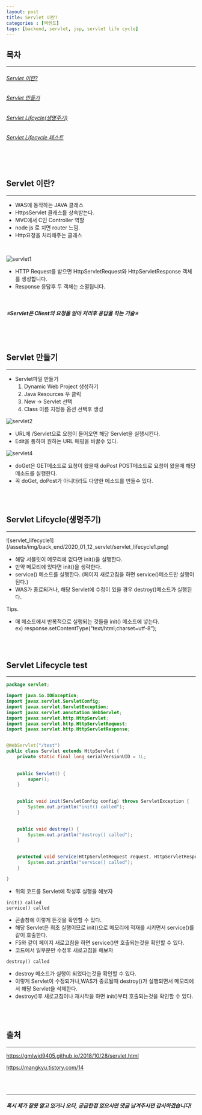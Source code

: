 ```yaml
---
layout: post
title: Servlet 이란?
categories : [백엔드]
tags: [backend, servlet, jsp, servlet life cycle]
---
```

목차
-----
<hr>
<h6><a href="#servlet">Servlet 이란?</a></h6>
<h6><a href="#make_servlet">Servlet 만들기</a></h6>
<h6><a href="#servlet_lifecycle">Servlet Lifcycle(생명주기)</a></h6>
<h6><a href="#lctest">Servlet Lifecycle 테스트</a></h6>
<h6><a href="#"></a></h6>
<h6><a href="#"></a></h6>

<br><br>


<span id="servlet"></span>

Servlet 이란?
-----
<hr>

- WAS에 동작하는 JAVA 클래스
- HttpsServlet 클래스를 상속받는다.
- MVC에서 C인 Controller 역할
- node js 로 치면 router 느낌.
- Http요청을 처리해주는 클래스

<br>

![servlet1](/assets/img/back_end/2020_01_12_servlet/servlet1.gif)

- HTTP Request를 받으면 HttpServletRequest와 HttpServletResponse 객체를 생성합니다.
- Response 응답후 두 객체는 소멸됩니다.

<br>

<h5>⭐️Servlet은 Client의 요청을 받아 처리후 응답을 하는 기술⭐️</h5>

<br><br>


<span id="make_servlet"></span>


Servlet 만들기
-------
<hr>

- Servlet파일 만들기
  1. Dynamic Web Project 생성하기
  2. Java Resources 우 클릭
  3. New -> Servlet 선택
  4. Class 이름 지정등 옵션 선택후 생성

![servlet2](/assets/img/back_end/2020_01_12_servlet/servlet2.png)
- URL에 /Servlet으로 요청이 들어오면 해당 Servlet을 실행시킨다.
- Edit을 통하여 원하는 URL 매핑을 바꿀수 있다.


![servlet4](/assets/img/back_end/2020_01_12_servlet/servlet4.png)
- doGet은 GET메소드로 요청이 왔을때 doPost POST메소드로 요청이 왔을때 해당 메소드를 실행한다.
- 꼭 doGet, doPost가 아니더라도 다양한 메소드를 만들수 있다.


<br><br>



<span id="servlet_lifecycle"></span>

Servlet Lifcycle(생명주기)
-----
<hr>
![servlet_lifecycle1](/assets/img/back_end/2020_01_12_servlet/servlet_lifecycle1.png)

- 해당 서블릿이 메모리에 없다면 init()을 실행한다.
- 만약 메모리에 있다면 init()을 생략한다.
- service() 메소드를 실행한다. (페이지 새로고침을 하면 service()메소드만 실행이된다.)
- WAS가 종료되거나, 해당 Servlet에 수정이 있을 경우 destroy()메소드가 실행된다.

Tips.

- 매 메소드에서 반복적으로 실행되는 것들을 init() 메소드에 넣는다.<br>
ex) response.setContentType("text/html;charset=utf-8");




<br><br>




<span id="lctest"></span>

Servlet Lifecycle test
------
<hr>

```java
package servlet;

import java.io.IOException;
import javax.servlet.ServletConfig;
import javax.servlet.ServletException;
import javax.servlet.annotation.WebServlet;
import javax.servlet.http.HttpServlet;
import javax.servlet.http.HttpServletRequest;
import javax.servlet.http.HttpServletResponse;


@WebServlet("/test")
public class Servlet extends HttpServlet {
	private static final long serialVersionUID = 1L;
       
    
    public Servlet() {
        super();
    }

	
	public void init(ServletConfig config) throws ServletException {
		System.out.println("init() called");
	}

	
	public void destroy() {
		System.out.println("destroy() called");
	}

	
	protected void service(HttpServletRequest request, HttpServletResponse response) throws ServletException, IOException {
		System.out.println("service() called");
	}

}
```

- 위의 코드를 Servlet에 작성후 실행을 해보자

```query
init() called
service() called
```

- 콘솔창에 이렇게 뜬것을 확인할 수 있다.
- 해당 Servlet은 최초 실행이므로 init()으로 메모리에 적재를 시키면서 service()를 같이 호출한다.
- F5와 같이 페이지 새로고침을 하면 service()만 호출되는것을 확인할 수 있다.
- 코드에서 일부분만 수정후 새로고침을 해보자

```query
destroy() called
```
- destroy 메소드가 실행이 되었다는것을 확인할 수 있다.
- 이렇게 Servlet이 수정되거나,WAS가 종료될때 destroy()가 실행되면서 메모리에서 해당 Servlet을 삭제한다.
- destroy()후 새로고침이나 재시작을 하면 init()부터 호출되는것을 확인할 수 있다.

<br><br>


출처
-----
<hr>

https://gmlwjd9405.github.io/2018/10/28/servlet.html


https://mangkyu.tistory.com/14

<br><br>


<hr>
<h5>혹시 제가 잘못 알고 있거나 오타, 궁금한점 있으시면 댓글 남겨주시면 감사하겠습니다!</h5>